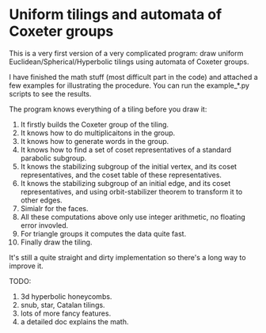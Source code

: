 # Uniform tilings and automata of Coxeter groups

This is a very first version of a very complicated program: draw uniform Euclidean/Spherical/Hyperbolic tilings using automata of Coxeter groups.

I have finished the math stuff (most difficult part in the code) and attached a few examples for illustrating the procedure. You can run the example_*.py scripts to see the results.

The program knows everything of a tiling before you draw it:

1. It firstly builds the Coxeter group of the tiling.
2. It knows how to do multiplicaitons in the group.
3. It knows how to generate words in the group.
4. It knows how to find a set of coset representatives of a standard parabolic subgroup.
5. It knows the stabilizing subgroup of the initial vertex, and its coset representatives, and the coset table of these representatives.
6. It knows the stabilizing subgroup of an initial edge, and its coset representatives, and using orbit-stabilizer theorem to transform it to other edges.
7. Simialr for the faces.
8. All these computations above only use integer arithmetic, no floating error invovled.
9. For triangle groups it computes the data quite fast.
10. Finally draw the tiling.

It's still a quite straight and dirty implementation so there's a long way to improve it.

TODO:

1. 3d hyperbolic honeycombs.
2. snub, star, Catalan tilings.
3. lots of more fancy features.
4. a detailed doc explains the math.
